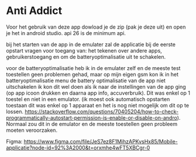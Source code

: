 # Anti Addict

Voor het gebruik van deze app dowload je de zip (pak je deze uit) en open je het in android studio. api 26 is de minimum api.

bij het starten van de app in de emulater zal de applicatie bij de eerste opstart vragen voor toegang van: het tekenen over andere apps, gebruikerstoegang en om de
batteryoptimalisatie uit te schakelen.

voor de batteryoptimalisatie heb ik in de emulater zelf en de meeste test toestellen geen problemen gehad, maar op mijn eigen gsm kon ik in het batteryoptimalisatie 
menu de battery optimalisatie van de app niet uitschakelen ik kon dit wel doen als ik naar de instellingen van de app ging (op app icoon drukken en daarna app info,
accuverbruik). Dit was enkel op 1 toestel en niet in een emulator. (ik moest ook automatisch opstarten toestaan dit was enkel op 1 apparaat en het is nog niet mogelijk 
om dit op te lossen. https://stackoverflow.com/questions/70405204/how-to-check-programmatically-autostart-permission-is-enable-or-disable-on-andro). Normaal zou dit in 
de emulator en de meeste toestellen geen probleem moeten veroorzaken.

Figma: https://www.figma.com/file/JeS7ez8F1MihzAPKvsHx85/Mobile-applicatie?node-id=92%3A2000&t=orxmhe4wFT5XBCgr-0
